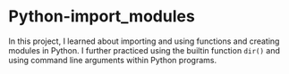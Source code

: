 # Python-import_modules

In this project, I learned about importing and using functions and creating modules in Python. I further practiced using the builtin function `dir()` and using command line arguments within Python programs.
